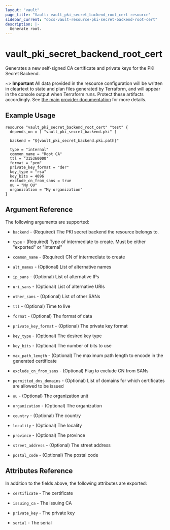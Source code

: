 ```yaml
---
layout: "vault"
page_title: "Vault: vault_pki_secret_backend_root_cert resource"
sidebar_current: "docs-vault-resource-pki-secret-backend-root-cert"
description: |-
  Generate root.
---
```


# vault\_pki\_secret\_backend\_root\_cert

Generates a new self-signed CA certificate and private keys for the PKI Secret Backend.

~> **Important** All data provided in the resource configuration will be
written in cleartext to state and plan files generated by Terraform, and
will appear in the console output when Terraform runs. Protect these
artifacts accordingly. See
[the main provider documentation](../index.html)
for more details.

## Example Usage

```hcl
resource "vault_pki_secret_backend_root_cert" "test" {
  depends_on = [ "vault_pki_secret_backend.pki" ]

  backend = "${vault_pki_secret_backend.pki.path}"

  type = "internal"
  common_name = "Root CA"
  ttl = "315360000"
  format = "pem"
  private_key_format = "der"
  key_type = "rsa"
  key_bits = 4096
  exclude_cn_from_sans = true
  ou = "My OU"
  organization = "My organization"
}
```

## Argument Reference

The following arguments are supported:

* `backend` - (Required) The PKI secret backend the resource belongs to.

* `type` - (Required) Type of intermediate to create. Must be either \"exported\" or \"internal\"

* `common_name` - (Required) CN of intermediate to create

* `alt_names` - (Optional) List of alternative names

* `ip_sans` - (Optional) List of alternative IPs

* `uri_sans` - (Optional) List of alternative URIs

* `other_sans` - (Optional) List of other SANs

* `ttl` - (Optional) Time to live

* `format` - (Optional) The format of data

* `private_key_format` - (Optional) The private key format

* `key_type` - (Optional) The desired key type

* `key_bits` - (Optional) The number of bits to use

* `max_path_length` - (Optional) The maximum path length to encode in the generated certificate

* `exclude_cn_from_sans` - (Optional) Flag to exclude CN from SANs

* `permitted_dns_domains` - (Optional) List of domains for which certificates are allowed to be issued

* `ou` - (Optional) The organization unit

* `organization` - (Optional) The organization

* `country` - (Optional) The country

* `locality` - (Optional) The locality

* `province` - (Optional) The province

* `street_address` - (Optional) The street address

* `postal_code` - (Optional) The postal code

## Attributes Reference

In addition to the fields above, the following attributes are exported:

* `certificate` - The certificate

* `issuing_ca` - The issuing CA

* `private_key` - The private key

* `serial` - The serial
